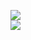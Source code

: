 [![](https://img.shields.io/badge/Made%20With-Github%20Spray-lightgrey.svg?style=for-the-badge&logo=github)](https://github.com/Annihil/github-spray#2069)  
[![](https://i.imgur.com/2DrTn0Z.gif)](https://github.com/Annihil/github-spray)